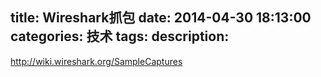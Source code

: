 title: W​i​r​e​s​h​a​r​k​抓​包
date: 2014-04-30 18:13:00
categories: 技术
tags: 
description:
---
http://wiki.wireshark.org/SampleCaptures
   